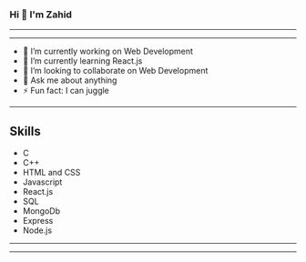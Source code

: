 ### Hi 👋 I'm Zahid

---
---

- 🔭 I’m currently working on Web Development
- 🌱 I’m currently learning React.js
- 👯 I’m looking to collaborate on Web Development
- 💬 Ask me about anything
- ⚡ Fun fact: I can juggle
---
## Skills
- C
- C++
- HTML and CSS
- Javascript
- React.js
- SQL
- MongoDb
- Express
- Node.js


---
---
